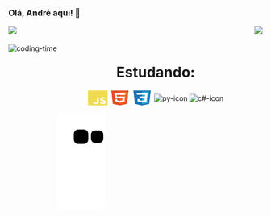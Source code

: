 ### Olá, André aqui! 👋

<div>
  <img src="https://github-readme-stats.vercel.app/api?username=AndreeGs&show_icons=true&theme=radical" />
    <img align="right" height="150em" src="https://github-readme-stats.vercel.app/api/top-langs/?username=AndreeGS&layout=compact&langs_count=16&theme=great-gatsby"/>
</div>

<div  align="center"> 
  <div style="display: inline_block"><br>
    <img align="left" height="250" alt="coding-time" src="code.gif">
    <h1 align="center">Estudando:</h1>
    <img align="center" height="30" width="40" alt="js-icon"  src="https://raw.githubusercontent.com/devicons/devicon/master/icons/javascript/javascript-plain.svg">
    <img align="center" height="30" width="40" alt="html-icon" src="https://raw.githubusercontent.com/devicons/devicon/master/icons/html5/html5-original.svg">
    <img align="center" height="30" width="40" alt="css-icon" src="https://raw.githubusercontent.com/devicons/devicon/master/icons/css3/css3-original.svg">
    <img align="center" height="30" width="40" alt="py-icon" src="https://raw.githubusercontent.com/jmnote/z-icons/master/svg/python.svg">
     <img align="center" height="30" width="40" alt="c#-icon"src="https://raw.githubusercontent.com/jmnote/z-icons/master/svg/csharp.svg">
   </div>
   
   
</div>

![Snake animation](https://github.com/AndreeGS/AndreeGS/blob/output/github-contribution-grid-snake.svg)
